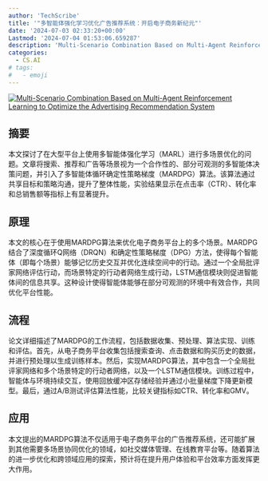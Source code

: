 ```yaml
---
author: 'TechScribe'
title: '"多智能体强化学习优化广告推荐系统：开启电子商务新纪元"'
date: '2024-07-03 02:33:20+00:00'
Lastmod: '2024-07-04 01:53:06.659287'
description: 'Multi-Scenario Combination Based on Multi-Agent Reinforcement Learning to Optimize the Advertising Recommendation System'
categories:
  - CS.AI
# tags:
#   - emoji
---
```


[![Multi-Scenario Combination Based on Multi-Agent Reinforcement Learning to Optimize the Advertising Recommendation System](https://arxiv-research-1301205113.cos.ap-guangzhou.myqcloud.com/images/2407.02759v1.pdf_0.jpg)](https://arxiv.org/abs/2407.02759v1)

## 摘要

本文探讨了在大型平台上使用多智能体强化学习（MARL）进行多场景优化的问题。文章将搜索、推荐和广告等场景视为一个合作性的、部分可观测的多智能体决策问题，并引入了多智能体循环确定性策略梯度（MARDPG）算法。该算法通过共享目标和策略沟通，提升了整体性能，实验结果显示在点击率（CTR）、转化率和总销售额等指标上有显著提升。<!--more-->

## 原理

本文的核心在于使用MARDPG算法来优化电子商务平台上的多个场景。MARDPG结合了深度循环Q网络（DRQN）和确定性策略梯度（DPG）方法，使得每个智能体（即每个场景）能够记忆历史交互并优化连续空间中的行动。通过一个全局批评家网络评估行动，而场景特定的行动者网络生成行动，LSTM通信模块则促进智能体间的信息共享。这种设计使得智能体能够在部分可观测的环境中有效合作，共同优化平台性能。

## 流程

论文详细描述了MARDPG的工作流程，包括数据收集、预处理、算法实现、训练和评估。首先，从电子商务平台收集包括搜索查询、点击数据和购买历史的数据，并进行预处理以生成训练样本。然后，实现MARDPG算法，其中包含一个全局批评家网络和多个场景特定的行动者网络，以及一个LSTM通信模块。训练过程中，智能体与环境持续交互，使用回放缓冲区存储经验并通过小批量梯度下降更新模型。最后，通过A/B测试评估算法性能，比较关键指标如CTR、转化率和GMV。

## 应用

本文提出的MARDPG算法不仅适用于电子商务平台的广告推荐系统，还可能扩展到其他需要多场景协同优化的领域，如社交媒体管理、在线教育平台等。随着算法的进一步优化和跨领域应用的探索，预计将在提升用户体验和平台效率方面发挥更大作用。
